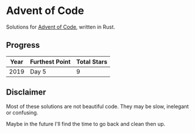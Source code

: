 # Advent of Code
Solutions for [Advent of Code](https://adventofcode.com/), written in Rust.

## Progress

| Year | Furthest Point | Total Stars |
| ---- | -------------- | ----------- |
| 2019 | Day 5          | 9           |

## Disclaimer
Most of these solutions are not beautiful code. They may be slow, inelegant or confusing.

Maybe in the future I'll find the time to go back and clean then up.